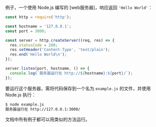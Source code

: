 
例子，一个使用 Node.js 编写的 [web服务器]，响应返回 `'Hello World'`：

```js
const http = require('http');

const hostname = '127.0.0.1';
const port = 3000;

const server = http.createServer((req, res) => {
  res.statusCode = 200;
  res.setHeader('Content-Type', 'text/plain');
  res.end('Hello World\n');
});

server.listen(port, hostname, () => {
  console.log(`服务器运行在 http://${hostname}:${port}/`);
});
```

要运行这个服务器，需将代码保存到一个名为 `example.js` 的文件，并使用 Node.js 执行：

```txt
$ node example.js
服务器运行在 http://127.0.0.1:3000/
```

文档中所有例子都可以用类似的方法运行。

